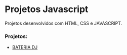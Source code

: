 # Projetos Javascript
 Projetos desenvolvidos com HTML, CSS e JAVASCRIPT.
 
 ### Projetos:
 
 - [BATERIA DJ](https://github.com/esdrasgomes/projetos-javascript/tree/master/bateria-dj-js)
